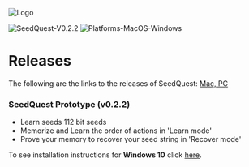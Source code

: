 ![Logo](https://github.com/reputage/seedQuest/blob/master/media/SeedQuestLogo-Github.png)

![SeedQuest-V0.2.2](https://img.shields.io/badge/SeedQuest(beta)-V0.2.2-orange.svg)
![Platforms-MacOS-Windows](https://img.shields.io/badge/Platform-MacOS%20%7C%20Windows-blue.svg)

# Releases

The following are the links to the releases of SeedQuest: [Mac, PC](https://github.com/reputage/seedQuest/releases)

### SeedQuest Prototype (v0.2.2)
 - Learn seeds 112 bit seeds
 - Memorize and Learn the order of actions in 'Learn mode'
 - Prove your memory to recover your seed string in 'Recover mode'
 
To see installation instructions for **Windows 10** click [here](https://github.com/reputage/seedQuest/blob/master/docs/run_instructions.md).
